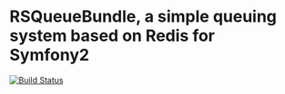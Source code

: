 RSQueueBundle, a simple queuing system based on Redis for Symfony2
==================================================================

[![Build Status](https://secure.travis-ci.org/mmoreram/rsqueue-bundle.png?branch=master)](http://travis-ci.org/mmoreram/rsqueue-bundle)

